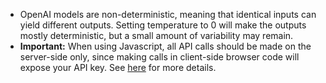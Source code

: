 * OpenAI models are non-deterministic, meaning that identical inputs can yield different outputs. Setting temperature to 0 will make the outputs mostly deterministic, but a small amount of variability may remain.
*  **Important:** When using Javascript, all API calls should be made on the server-side only, since making calls in client-side browser code will expose your API key. See [here](https://platform.openai.com/docs/api-reference/authentication) for more details.